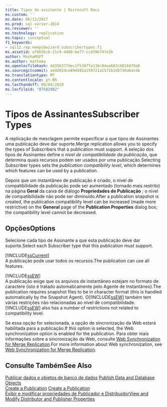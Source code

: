 ```yaml
---
title: Tipos de assinante | Microsoft Docs
ms.custom: ''
ms.date: 06/13/2017
ms.prod: sql-server-2014
ms.reviewer: ''
ms.technology: replication
ms.topic: conceptual
f1_keywords:
- sql12.rep.newpubwizard.subscribertypes.f1
ms.assetid: a70656cb-21c9-4489-be77-ccd396747e3b
author: MashaMSFT
ms.author: mathoma
ms.openlocfilehash: 4d356377dec1f5307fa136c94ea682c0824479a8
ms.sourcegitcommit: ad4d92dce894592a259721a1571b1d8736abacdb
ms.translationtype: MT
ms.contentlocale: pt-BR
ms.lasthandoff: 08/04/2020
ms.locfileid: "87582982"
---
```

# <a name="subscriber-types"></a><span data-ttu-id="85ebc-102">Tipos de Assinantes</span><span class="sxs-lookup"><span data-stu-id="85ebc-102">Subscriber Types</span></span>
  <span data-ttu-id="85ebc-103">A replicação de mesclagem permite especificar a que tipos de Assinantes uma publicação deve dar suporte.</span><span class="sxs-lookup"><span data-stu-id="85ebc-103">Merge replication allows you to specify the types of Subscribers that a publication must support.</span></span> <span data-ttu-id="85ebc-104">A seleção dos tipos de Assinantes define o *nível de compatibilidade da publicação*, que determina quais recursos podem ser usados por uma publicação.</span><span class="sxs-lookup"><span data-stu-id="85ebc-104">Selecting Subscriber types sets the *publication compatibility level*, which determines which features can be used by a publication.</span></span>  
  
 <span data-ttu-id="85ebc-105">Depois que um instantâneo de publicação é criado, o nível de compatibilidade da publicação pode ser aumentado (tornado mais restrito) na página **Geral** da caixa de diálogo **Propriedades de Publicação** ; o nível de compatibilidade não pode ser diminuído.</span><span class="sxs-lookup"><span data-stu-id="85ebc-105">After a publication snapshot is created, the publication compatibility level can be increased (made more restrictive) on the **General** page of the **Publication Properties** dialog box; the compatibility level cannot be decreased.</span></span>  
  
## <a name="options"></a><span data-ttu-id="85ebc-106">Opções</span><span class="sxs-lookup"><span data-stu-id="85ebc-106">Options</span></span>  
 <span data-ttu-id="85ebc-107">Selecione cada tipo de Assinante a que esta publicação deve dar suporte.</span><span class="sxs-lookup"><span data-stu-id="85ebc-107">Select each Subscriber type that this publication must support.</span></span>  
  
 [!INCLUDE[ssCurrent](../../includes/sscurrent-md.md)]  
 <span data-ttu-id="85ebc-108">A publicação pode usar todos os recursos.</span><span class="sxs-lookup"><span data-stu-id="85ebc-108">The publication can use all features.</span></span>  
  
 [!INCLUDE[ssEW](../../includes/ssew-md.md)]  
 <span data-ttu-id="85ebc-109">A publicação exige que os arquivos de instantâneo estejam no formato de caractere (isto é tratado automaticamente pelo Agente de Instantâneo).</span><span class="sxs-lookup"><span data-stu-id="85ebc-109">The publication requires snapshot files to be in character format (this is handled automatically by the Snapshot Agent).</span></span> <span data-ttu-id="85ebc-110">O[!INCLUDE[ssEW](../../includes/ssew-md.md)] também tem várias restrições não relacionadas ao nível de compatibilidade.</span><span class="sxs-lookup"><span data-stu-id="85ebc-110">[!INCLUDE[ssEW](../../includes/ssew-md.md)] also has a number of restrictions not related to compatibility level.</span></span>  
  
 <span data-ttu-id="85ebc-111">Se essa opção for selecionada, a opção de sincronização da Web estará habilitada para a publicação.</span><span class="sxs-lookup"><span data-stu-id="85ebc-111">If this option is selected, the Web synchronization option is enabled for the publication.</span></span> <span data-ttu-id="85ebc-112">Para obter mais informações sobre a sincronização da Web, consulte [Web Synchronization for Merge Replication](web-synchronization-for-merge-replication.md).</span><span class="sxs-lookup"><span data-stu-id="85ebc-112">For more information about Web synchronization, see [Web Synchronization for Merge Replication](web-synchronization-for-merge-replication.md).</span></span>  
  
## <a name="see-also"></a><span data-ttu-id="85ebc-113">Consulte Também</span><span class="sxs-lookup"><span data-stu-id="85ebc-113">See Also</span></span>  
 <span data-ttu-id="85ebc-114">[Publicar dados e objetos de banco de dados](publish/publish-data-and-database-objects.md) </span><span class="sxs-lookup"><span data-stu-id="85ebc-114">[Publish Data and Database Objects](publish/publish-data-and-database-objects.md) </span></span>  
 <span data-ttu-id="85ebc-115">[Create a Publication](publish/create-a-publication.md) </span><span class="sxs-lookup"><span data-stu-id="85ebc-115">[Create a Publication](publish/create-a-publication.md) </span></span>  
 [<span data-ttu-id="85ebc-116">Exibir e modificar propriedades de Publicador e Distribuidor</span><span class="sxs-lookup"><span data-stu-id="85ebc-116">View and Modify Distributor and Publisher Properties</span></span>](view-and-modify-distributor-and-publisher-properties.md)   

  
